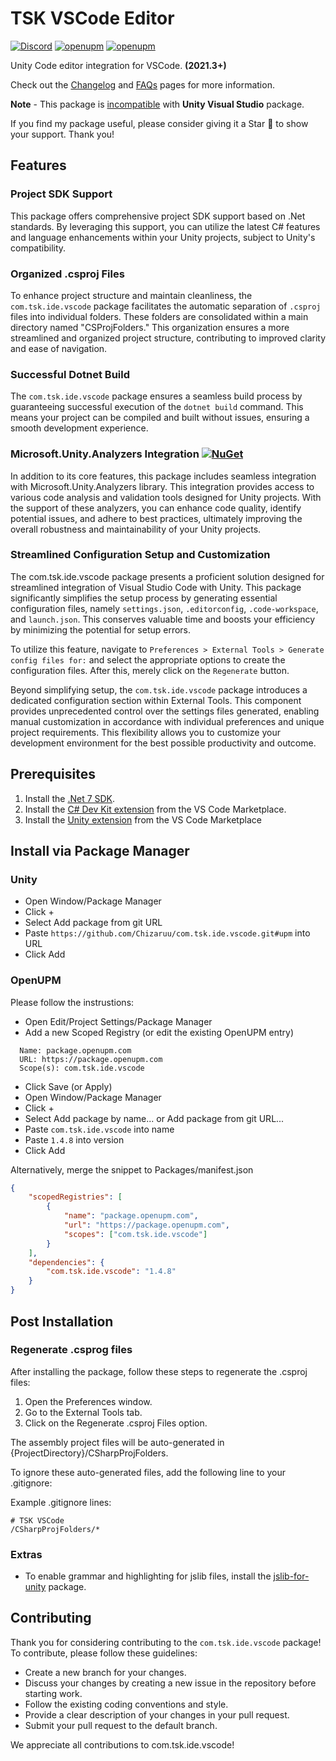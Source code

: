 # TSK VSCode Editor

[![Discord](https://img.shields.io/discord/1106106269837819914?color=D1495B&logo=discord&logoColor=FFFFFF&style=flat)](https://discord.gg/VU8EhUY7bX) [![openupm](https://img.shields.io/badge/dynamic/json?color=brightgreen&label=downloads&query=%24.downloads&suffix=%2Fmonth&url=https%3A%2F%2Fpackage.openupm.com%2Fdownloads%2Fpoint%2Flast-month%2Fcom.tsk.ide.vscode)](https://openupm.com/packages/com.tsk.ide.vscode/) [![openupm](https://img.shields.io/npm/v/com.tsk.ide.vscode?label=openupm&registry_uri=https://package.openupm.com)](https://openupm.com/packages/com.tsk.ide.vscode/)

Unity Code editor integration for VSCode. **(2021.3+)**

Check out the [Changelog](https://github.com/Chizaruu/com.tsk.ide.vscode/wiki/CHANGELOG) and [FAQs](https://github.com/Chizaruu/com.tsk.ide.vscode/wiki/FAQs) pages for more information.

**Note** - This package is [incompatible](https://github.com/Chizaruu/com.tsk.ide.vscode/issues/77) with **Unity Visual Studio** package.

If you find my package useful, please consider giving it a Star 🌟 to show your support. Thank you!

## Features

### Project SDK Support

This package offers comprehensive project SDK support based on .Net standards. By leveraging this support, you can utilize the latest C# features and language enhancements within your Unity projects, subject to Unity's compatibility.

### Organized .csproj Files

To enhance project structure and maintain cleanliness, the `com.tsk.ide.vscode` package facilitates the automatic separation of `.csproj` files into individual folders. These folders are consolidated within a main directory named "CSProjFolders." This organization ensures a more streamlined and organized project structure, contributing to improved clarity and ease of navigation.

### Successful Dotnet Build

The `com.tsk.ide.vscode` package ensures a seamless build process by guaranteeing successful execution of the `dotnet build` command. This means your project can be compiled and built without issues, ensuring a smooth development experience.

### Microsoft.Unity.Analyzers Integration [![NuGet](https://img.shields.io/nuget/v/Microsoft.Unity.Analyzers.svg)](https://nuget.org/packages/Microsoft.Unity.Analyzers)

In addition to its core features, this package includes seamless integration with Microsoft.Unity.Analyzers library. This integration provides access to various code analysis and validation tools designed for Unity projects. With the support of these analyzers, you can enhance code quality, identify potential issues, and adhere to best practices, ultimately improving the overall robustness and maintainability of your Unity projects.

### Streamlined Configuration Setup and Customization

The com.tsk.ide.vscode package presents a proficient solution designed for streamlined integration of Visual Studio Code with Unity. This package significantly simplifies the setup process by generating essential configuration files, namely `settings.json`, `.editorconfig`, `.code-workspace`, and `launch.json`. This conserves valuable time and boosts your efficiency by minimizing the potential for setup errors.

To utilize this feature, navigate to `Preferences > External Tools > Generate config files for:` and select the appropriate options to create the configuration files. After this, merely click on the `Regenerate` button.

Beyond simplifying setup, the `com.tsk.ide.vscode` package introduces a dedicated configuration section within External Tools. This component provides unprecedented control over the settings files generated, enabling manual customization in accordance with individual preferences and unique project requirements. This flexibility allows you to customize your development environment for the best possible productivity and outcome.

## Prerequisites

1. Install the [.Net 7 SDK](https://dotnet.microsoft.com/en-us/download).
2. Install the [C# Dev Kit extension](https://marketplace.visualstudio.com/items?itemName=ms-dotnettools.csdevkit) from the VS Code Marketplace.
3. Install the [Unity extension](https://marketplace.visualstudio.com/items?itemName=visualstudiotoolsforunity.vstuc) from the VS Code Marketplace

## Install via Package Manager

### Unity

-   Open Window/Package Manager
-   Click +
-   Select Add package from git URL
-   Paste `https://github.com/Chizaruu/com.tsk.ide.vscode.git#upm` into URL
-   Click Add

### OpenUPM

Please follow the instrustions:

-   Open Edit/Project Settings/Package Manager
-   Add a new Scoped Registry (or edit the existing OpenUPM entry)

```text
  Name: package.openupm.com
  URL: https://package.openupm.com
  Scope(s): com.tsk.ide.vscode
```

-   Click Save (or Apply)
-   Open Window/Package Manager
-   Click +
-   Select Add package by name... or Add package from git URL...
-   Paste `com.tsk.ide.vscode` into name
-   Paste `1.4.8` into version
-   Click Add

Alternatively, merge the snippet to Packages/manifest.json

```json
{
    "scopedRegistries": [
        {
            "name": "package.openupm.com",
            "url": "https://package.openupm.com",
            "scopes": ["com.tsk.ide.vscode"]
        }
    ],
    "dependencies": {
        "com.tsk.ide.vscode": "1.4.8"
    }
}
```

## Post Installation

### Regenerate .csprog files

After installing the package, follow these steps to regenerate the .csproj files:

1. Open the Preferences window.
2. Go to the External Tools tab.
3. Click on the Regenerate .csproj Files option.

The assembly project files will be auto-generated in {ProjectDirectory}/CSharpProjFolders.

To ignore these auto-generated files, add the following line to your .gitignore:

Example .gitignore lines:

```
# TSK VSCode
/CSharpProjFolders/*
```

### Extras

-   To enable grammar and highlighting for jslib files, install the [jslib-for-unity](https://github.com/TheSleepyKoala/jslib-for-unity) package.

## Contributing

Thank you for considering contributing to the `com.tsk.ide.vscode` package! To contribute, please follow these guidelines:

-   Create a new branch for your changes.
-   Discuss your changes by creating a new issue in the repository before starting work.
-   Follow the existing coding conventions and style.
-   Provide a clear description of your changes in your pull request.
-   Submit your pull request to the default branch.

We appreciate all contributions to com.tsk.ide.vscode!
